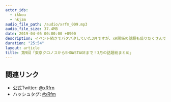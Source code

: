 ```yaml
---
actor_ids:
  - ikkou
  - nkjzm
audio_file_path: /audio/xrfm_009.mp3
audio_file_size: 37.4MB
date: 2019-04-05 00:00:00 +0900
description: イベント続きでバタバタしていた3月ですが、xR関係の話題も盛りだくさんでした。今回は1ヶ月分のxR関連トピックスをまとめて取り扱かってみました。
duration: "25:54"
layout: article
title: 第9回「東京クロノスからSHOWSTAGEまで！3月の話題総まとめ」
---
```


## 関連リンク

- 公式Twitter: [@xRfrn](https://twitter.com/xrfrn)
- ハッシュタグ: [#xRfm](https://twitter.com/hashtag/xRfm?src=hash)
